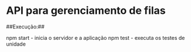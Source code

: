 # API para gerenciamento de filas

##Execução:##

npm start - inicia o servidor e a aplicação
npm test - executa os testes de unidade
